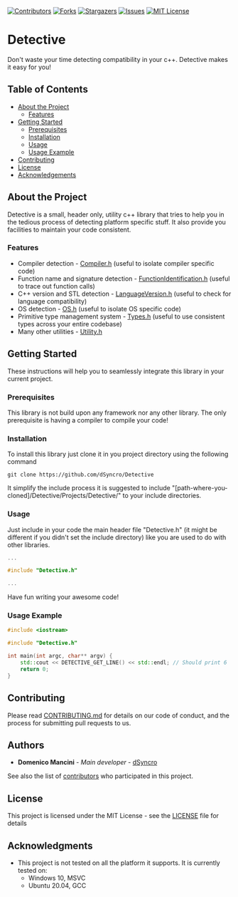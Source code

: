 [![Contributors][contributors-shield]][contributors-url]
[![Forks][forks-shield]][forks-url]
[![Stargazers][stars-shield]][stars-url]
[![Issues][issues-shield]][issues-url]
[![MIT License][license-shield]][license-url]

# Detective

Don't waste your time detecting compatibility in your c++. Detective makes it easy for you!

## Table of Contents

* [About the Project](#about-the-project)
	* [Features](#features)
* [Getting Started](#getting-started)
	* [Prerequisites](#prerequisites)
	* [Installation](#installation)
	* [Usage](#usage)
	* [Usage Example](#usage-example)
* [Contributing](#contributing)
* [License](#license)
* [Acknowledgements](#acknowledgments)

## About the Project

Detective is a small, header only, utility c++ library that tries to help you in the tedious process of detecting platform specific stuff. It also provide you facilities to maintain your code consistent.

### Features

* Compiler detection - [Compiler.h][compiler-url] (useful to isolate compiler specific code)
* Function name and signature detection - [FunctionIdentification.h][fid-url] (useful to trace out function calls)
* C++ version and STL detection - [LanguageVersion.h][langver-url] (useful to check for language compatibility)
* OS detection - [OS.h][os-url] (useful to isolate OS specific code)
* Primitive type management system - [Types.h][types-url] (useful to use consistent types across your entire codebase)
* Many other utilities - [Utility.h][utility-url]

## Getting Started

These instructions will help you to seamlessly integrate this library in your current project.

### Prerequisites

This library is not build upon any framework nor any other library. The only prerequisite is having a compiler to compile your code!

### Installation

To install this library just clone it in you project directory using the following command

```
git clone https://github.com/dSyncro/Detective
```

It simplify the include process it is suggested to include "[path-where-you-cloned]/Detective/Projects/Detective/" to your include directories.

### Usage

Just include in your code the main header file "Detective.h" (it might be different if you didn't set the include directory) like you are used to do with other libraries.

```cpp
...

#include "Detective.h"

...
```
Have fun writing your awesome code!

### Usage Example

```cpp
#include <iostream>

#include "Detective.h"

int main(int argc, char** argv) {
	std::cout << DETECTIVE_GET_LINE() << std::endl; // Should print 6
	return 0;
}
```

## Contributing

Please read [CONTRIBUTING.md]() for details on our code of conduct, and the process for submitting pull requests to us.

## Authors

* **Domenico Mancini** - *Main developer* - [dSyncro](https://github.com/dSyncro)

See also the list of [contributors](https://github.com/dSyncro/Detective/contributors) who participated in this project.

## License

This project is licensed under the MIT License - see the [LICENSE][license-url] file for details

## Acknowledgments

* This project is not tested on all the platform it supports. It is currently tested on:
	* Windows 10, MSVC
	* Ubuntu 20.04, GCC

[compiler-url]: https://github.com/dSyncro/Detective/blob/main/Projects/Detective/Detective/Compiler.h
[fid-url]: https://github.com/dSyncro/Detective/blob/main/Projects/Detective/Detective/FunctionIdentification.h
[langver-url]: https://github.com/dSyncro/Detective/blob/main/Projects/Detective/Detective/LanguageVersion.h
[os-url]: https://github.com/dSyncro/Detective/blob/main/Projects/Detective/Detective/OS.h
[types-url]: https://github.com/dSyncro/Detective/blob/main/Projects/Detective/Detective/Types.h
[utility-url]: https://github.com/dSyncro/Detective/blob/main/Projects/Detective/Detective/Utility.h

[contributors-shield]: https://img.shields.io/github/contributors/dSyncro/Detective?style=for-the-badge
[contributors-url]: https://github.com/dSyncro/Detective/graphs/contributors
[forks-shield]: https://img.shields.io/github/forks/dSyncro/Detective?style=for-the-badge
[forks-url]: https://github.com/dSyncro/Detective/network/members
[stars-shield]: https://img.shields.io/github/stars/dSyncro/Detective?style=for-the-badge
[stars-url]: https://github.com/dSyncro/Detective/stargazers
[issues-shield]: https://img.shields.io/github/issues/dSyncro/Detective?style=for-the-badge
[issues-url]: https://github.com/dSyncro/Detective/issues
[license-shield]: https://img.shields.io/github/license/dSyncro/Detective?style=for-the-badge
[license-url]: https://github.com/dSyncro/Detective/blob/master/LICENSE
